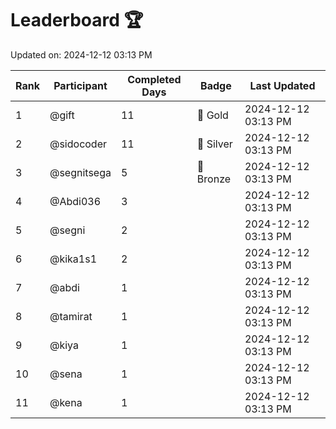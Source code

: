 # Leaderboard 🏆

Updated on: 2024-12-12 03:13 PM

| Rank | Participant       | Completed Days | Badge      | Last Updated         |
|------|-------------------|----------------|------------|----------------------|
| 1    | @gift             | 11             | 🏅 Gold     | 2024-12-12 03:13 PM |
| 2    | @sidocoder        | 11             | 🥈 Silver   | 2024-12-12 03:13 PM |
| 3    | @segnitsega       | 5              | 🥉 Bronze   | 2024-12-12 03:13 PM |
| 4    | @Abdi036          | 3              |            | 2024-12-12 03:13 PM |
| 5    | @segni            | 2              |            | 2024-12-12 03:13 PM |
| 6    | @kika1s1          | 2              |            | 2024-12-12 03:13 PM |
| 7    | @abdi             | 1              |            | 2024-12-12 03:13 PM |
| 8    | @tamirat          | 1              |            | 2024-12-12 03:13 PM |
| 9    | @kiya             | 1              |            | 2024-12-12 03:13 PM |
| 10   | @sena             | 1              |            | 2024-12-12 03:13 PM |
| 11   | @kena             | 1              |            | 2024-12-12 03:13 PM |
